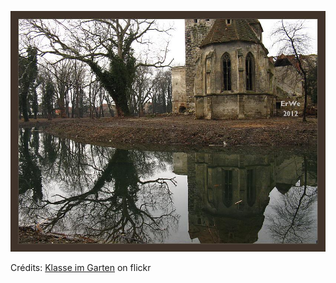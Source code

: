 ![Sohan](/images/2022-02-26.jpg)

Crédits: [Klasse im Garten](https://www.flickr.com/people/klasseimgarten/) on flickr